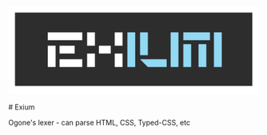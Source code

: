 <p align="center">
  <img src="./public/exium-logo.svg" />
</p>
# Exium

Ogone's lexer - can parse HTML, CSS, Typed-CSS, etc
